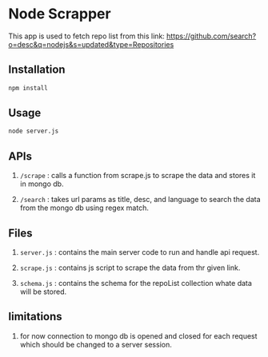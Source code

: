 # Node Scrapper

This app is used to fetch repo list from this link: https://github.com/search?o=desc&q=nodejs&s=updated&type=Repositories

## Installation

```bash
npm install
```

## Usage

```bash
node server.js
```

## APIs

1) `/scrape` : calls a function from scrape.js to scrape the data and stores it in mongo db.

2) `/search` : takes url params as title, desc, and language to search the data from the mongo db using regex match.

## Files

1) `server.js` : contains the main server code to run and handle api request.

2) `scrape.js` : contains js script to scrape the data from thr given link.

3) `schema.js` : contains the schema for the repoList collection whate data will be stored.

## limitations

1) for now connection to mongo db is opened and closed for each request which should be changed to a server session.
